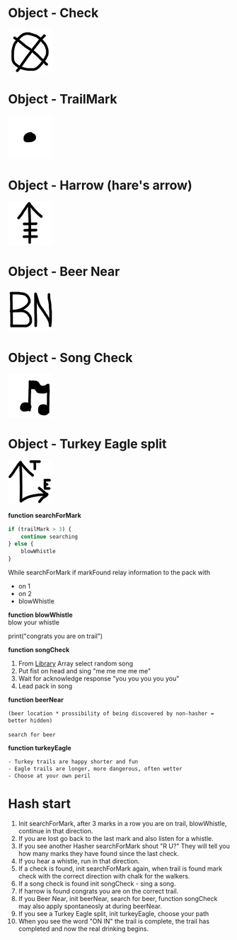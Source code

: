 
# Object - Check

![Check](/IMG/check.jpg)

# Object - TrailMark

![Trail Mark](/IMG/trailmark.jpg)

# Object - Harrow (hare's arrow)

![Harrow](/IMG/harrow.jpg)

# Object - Beer Near

![Beer Near](/IMG/beernear.jpg)

# Object - Song Check

![Song Check](/IMG/songcheck2.jpg)

# Object - Turkey Eagle split

![Turkey Eagle split](/IMG/turkeyeagle.jpg)

**function searchForMark**  
```javascript
if (trailMark > 3) {
    continue searching
} else {
    blowWhistle
}
```

While searchForMark if markFound relay information to the pack with 
- on 1
- on 2
- blowWhistle


**function blowWhistle**  
blow your whistle 

print("congrats you are on trail")

**function songCheck**
1) From [Library](https://chicagohash.org/hashing-tools/hash-song-book/down-down-songs/) Array select random song
2) Put fist on head and sing "me me me me me"
3) Wait for acknowledge response "you you you you you"
4) Lead pack in song

**function beerNear**

    (beer location * prossibility of being discovered by non-hasher = better hidden)

    search for beer

**function turkeyEagle**

    - Turkey trails are happy shorter and fun
    - Eagle trails are longer, more dangerous, often wetter
    - Choose at your own peril

# Hash start

1) Init searchForMark, after 3 marks in a row you are on trail, blowWhistle, continue in that direction.
2) If you are lost go back to the last mark and also listen for a whistle.
3) If you see another Hasher searchForMark shout "R U?" They will tell you how many marks they have found since the last check. 
4) If you hear a whistle, run in that direction.
5) If a check is found, init searchForMark again, when trail is found mark check with the correct direction with chalk for the walkers.
6) If a song check is found init songCheck - sing a song.
7) If harrow is found congrats you are on the correct trail. 
8) If you Beer Near, init beerNear, search for beer, function songCheck may also apply spontaneosly at during beerNear.
9) If you see a Turkey Eagle split, init turkeyEagle, choose your path
9) When you see the word "ON IN" the trail is complete, the trail has completed and now the real drinking begins.
